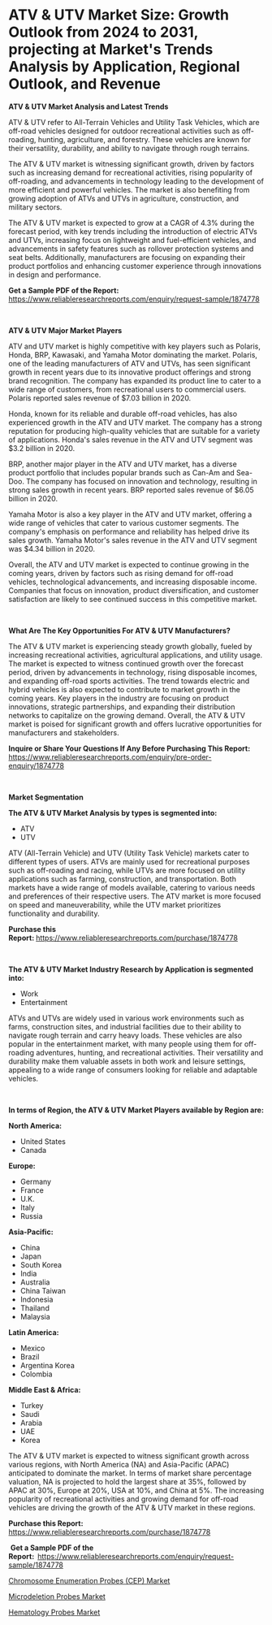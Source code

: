 <p><h1>ATV & UTV Market Size: Growth Outlook from 2024 to 2031, projecting at Market's Trends Analysis by Application, Regional Outlook, and Revenue</h1></p><p><strong>ATV & UTV Market Analysis and Latest Trends</strong></p>
<p><p>ATV & UTV refer to All-Terrain Vehicles and Utility Task Vehicles, which are off-road vehicles designed for outdoor recreational activities such as off-roading, hunting, agriculture, and forestry. These vehicles are known for their versatility, durability, and ability to navigate through rough terrains.</p><p>The ATV & UTV market is witnessing significant growth, driven by factors such as increasing demand for recreational activities, rising popularity of off-roading, and advancements in technology leading to the development of more efficient and powerful vehicles. The market is also benefiting from growing adoption of ATVs and UTVs in agriculture, construction, and military sectors.</p><p>The ATV & UTV market is expected to grow at a CAGR of 4.3% during the forecast period, with key trends including the introduction of electric ATVs and UTVs, increasing focus on lightweight and fuel-efficient vehicles, and advancements in safety features such as rollover protection systems and seat belts. Additionally, manufacturers are focusing on expanding their product portfolios and enhancing customer experience through innovations in design and performance.</p></p>
<p><strong>Get a Sample PDF of the Report:&nbsp;</strong> <a href="https://www.reliableresearchreports.com/enquiry/request-sample/1874778">https://www.reliableresearchreports.com/enquiry/request-sample/1874778</a></p>
<p>&nbsp;</p>
<p><strong>ATV & UTV Major Market Players</strong></p>
<p><p>ATV and UTV market is highly competitive with key players such as Polaris, Honda, BRP, Kawasaki, and Yamaha Motor dominating the market. Polaris, one of the leading manufacturers of ATV and UTVs, has seen significant growth in recent years due to its innovative product offerings and strong brand recognition. The company has expanded its product line to cater to a wide range of customers, from recreational users to commercial users. Polaris reported sales revenue of $7.03 billion in 2020.</p><p>Honda, known for its reliable and durable off-road vehicles, has also experienced growth in the ATV and UTV market. The company has a strong reputation for producing high-quality vehicles that are suitable for a variety of applications. Honda's sales revenue in the ATV and UTV segment was $3.2 billion in 2020.</p><p>BRP, another major player in the ATV and UTV market, has a diverse product portfolio that includes popular brands such as Can-Am and Sea-Doo. The company has focused on innovation and technology, resulting in strong sales growth in recent years. BRP reported sales revenue of $6.05 billion in 2020.</p><p>Yamaha Motor is also a key player in the ATV and UTV market, offering a wide range of vehicles that cater to various customer segments. The company's emphasis on performance and reliability has helped drive its sales growth. Yamaha Motor's sales revenue in the ATV and UTV segment was $4.34 billion in 2020.</p><p>Overall, the ATV and UTV market is expected to continue growing in the coming years, driven by factors such as rising demand for off-road vehicles, technological advancements, and increasing disposable income. Companies that focus on innovation, product diversification, and customer satisfaction are likely to see continued success in this competitive market.</p></p>
<p>&nbsp;</p>
<p><strong>What Are The Key Opportunities For ATV & UTV Manufacturers?</strong></p>
<p><p>The ATV & UTV market is experiencing steady growth globally, fueled by increasing recreational activities, agricultural applications, and utility usage. The market is expected to witness continued growth over the forecast period, driven by advancements in technology, rising disposable incomes, and expanding off-road sports activities. The trend towards electric and hybrid vehicles is also expected to contribute to market growth in the coming years. Key players in the industry are focusing on product innovations, strategic partnerships, and expanding their distribution networks to capitalize on the growing demand. Overall, the ATV & UTV market is poised for significant growth and offers lucrative opportunities for manufacturers and stakeholders.</p></p>
<p><strong>Inquire or Share Your Questions If Any Before Purchasing This Report:</strong> <a href="https://www.reliableresearchreports.com/enquiry/pre-order-enquiry/1874778">https://www.reliableresearchreports.com/enquiry/pre-order-enquiry/1874778</a></p>
<p>&nbsp;</p>
<p><strong>Market Segmentation</strong></p>
<p><strong>The ATV & UTV Market Analysis by types is segmented into:</strong></p>
<p><ul><li>ATV</li><li>UTV</li></ul></p>
<p><p>ATV (All-Terrain Vehicle) and UTV (Utility Task Vehicle) markets cater to different types of users. ATVs are mainly used for recreational purposes such as off-roading and racing, while UTVs are more focused on utility applications such as farming, construction, and transportation. Both markets have a wide range of models available, catering to various needs and preferences of their respective users. The ATV market is more focused on speed and maneuverability, while the UTV market prioritizes functionality and durability.</p></p>
<p><strong>Purchase this Report:&nbsp;</strong><a href="https://www.reliableresearchreports.com/purchase/1874778">https://www.reliableresearchreports.com/purchase/1874778</a></p>
<p>&nbsp;</p>
<p><strong>The ATV & UTV Market Industry Research by Application is segmented into:</strong></p>
<p><ul><li>Work</li><li>Entertainment</li></ul></p>
<p><p>ATVs and UTVs are widely used in various work environments such as farms, construction sites, and industrial facilities due to their ability to navigate rough terrain and carry heavy loads. These vehicles are also popular in the entertainment market, with many people using them for off-roading adventures, hunting, and recreational activities. Their versatility and durability make them valuable assets in both work and leisure settings, appealing to a wide range of consumers looking for reliable and adaptable vehicles.</p></p>
<p>&nbsp;</p>
<p><strong>In terms of Region, the ATV & UTV Market Players available by Region are:</strong></p>
<p>
    <p> <strong> North America: </strong>
        <ul>
            <li>United States</li>
            <li>Canada</li>
        </ul>
        </p> 
    <p> <strong> Europe: </strong>
        <ul>
            <li>Germany</li>
            <li>France</li>
            <li>U.K.</li>
            <li>Italy</li>
            <li>Russia</li>
        </ul>
        </p> 
    <p> <strong> Asia-Pacific: </strong>
        <ul>
            <li>China</li>
            <li>Japan</li>
            <li>South Korea</li>
            <li>India</li>
            <li>Australia</li>
            <li>China Taiwan</li>
            <li>Indonesia</li>
            <li>Thailand</li>
            <li>Malaysia</li>
        </ul>
        </p> 
    <p> <strong> Latin America: </strong>
        <ul>
            <li>Mexico</li>
            <li>Brazil</li>
            <li>Argentina Korea</li>
            <li>Colombia</li>
        </ul>
        </p> 
    <p> <strong> Middle East & Africa: </strong>
        <ul>
            <li>Turkey</li>
            <li>Saudi</li>
            <li>Arabia</li>
            <li>UAE</li>
            <li>Korea</li>
        </ul>
    </p>
    </p>
<p><p>The ATV & UTV market is expected to witness significant growth across various regions, with North America (NA) and Asia-Pacific (APAC) anticipated to dominate the market. In terms of market share percentage valuation, NA is projected to hold the largest share at 35%, followed by APAC at 30%, Europe at 20%, USA at 10%, and China at 5%. The increasing popularity of recreational activities and growing demand for off-road vehicles are driving the growth of the ATV & UTV market in these regions.</p></p>
<p><strong>Purchase this Report: </strong><a href="https://www.reliableresearchreports.com/purchase/1874778">https://www.reliableresearchreports.com/purchase/1874778</a></p>
<p>&nbsp;<strong>Get a Sample PDF of the Report:&nbsp;&nbsp;</strong><a href="https://www.reliableresearchreports.com/enquiry/request-sample/1874778">https://www.reliableresearchreports.com/enquiry/request-sample/1874778</a></p>
<p><strong></strong></p>
<p><p><a href="https://view.publitas.com/reportprime-1/chromosome-enumeration-probes-cep-market-size-growth-outlook-from-2023-to-2030-projecting-at-markets-trends-analysis-by-application-regional-outlook-and-revenue/">Chromosome Enumeration Probes (CEP) Market</a></p><p><a href="https://view.publitas.com/reportprime-1/microdeletion-probes-market-furnish-information-about-market-size-market-share-market-dynamics-and-projections-spanning-from-2023-to-2030/">Microdeletion Probes Market</a></p><p><a href="https://view.publitas.com/reportprime-1/hematology-probes-market-dynamics-2023-2030-also-about-its-market-trends-projections-and-opportunities/">Hematology Probes Market</a></p></p>